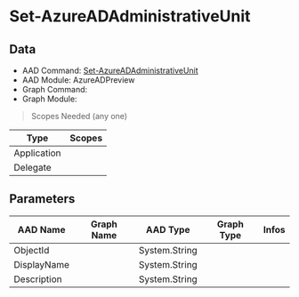 # Set-AzureADAdministrativeUnit

> 

## Data

+ AAD Command: [Set-AzureADAdministrativeUnit](https://docs.microsoft.com/en-us/powershell/module/AzureADPreview/Set-AzureADAdministrativeUnit)
+ AAD Module: AzureADPreview
+ Graph Command: [](https://docs.microsoft.com/en-us/powershell/module//)
+ Graph Module: 

> Scopes Needed (any one)

|Type|Scopes|
|---|---|
|Application||
|Delegate||

## Parameters

|AAD Name|Graph Name|AAD Type|Graph Type|Infos|
|---|---|---|---|---|
|ObjectId||System.String|||
|DisplayName||System.String|||
|Description||System.String|||

